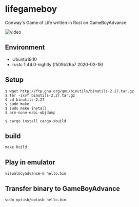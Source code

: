 # lifegameboy

Conway's Game of Life written in Rust on GameBoyAdvance

![video](./video.gif)

## Environment

- Ubuntu19.10
- rustc 1.44.0-nightly (f509b26a7 2020-03-18)

## Setup

```
$ wget http://ftp.gnu.org/gnu/binutils/binutils-2.27.tar.gz
$ tar -zxvf binutils-2.27.tar.gz
$ cd binutils-2.27
$ sudo make
$ sudo make install
$ arm-none-eabi-objdump
```

```
$ cargo install cargo-xbuild
```

## build

```
make build
```

## Play in emulator

```
visualboyadvance-m hello.bin
```

## Transfer binary to GameBoyAdvance

```
sudo optusb/optusb hello.bin
```
